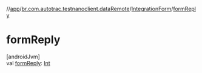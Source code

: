 //[app](../../../index.md)/[br.com.autotrac.testnanoclient.dataRemote](../index.md)/[IntegrationForm](index.md)/[formReply](form-reply.md)

# formReply

[androidJvm]\
val [formReply](form-reply.md): [Int](https://kotlinlang.org/api/latest/jvm/stdlib/kotlin/-int/index.html)
